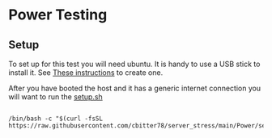 # Power Testing

## Setup

To set up for this test you will need ubuntu. It is handy to use a USB stick to install it.  See [These instructions](https://ubuntu.com/tutorials/install-ubuntu-desktop#3-create-a-bootable-usb-stick) to create one.

After you have booted the host and it has a generic internet connection you will want to run the [setup.sh](./setup.sh)

```shell

/bin/bash -c "$(curl -fsSL https://raw.githubusercontent.com/cbitter78/server_stress/main/Power/setup.sh)"

```

